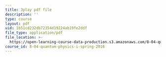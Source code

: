 ```yaml
---
title: 3play pdf file
description: ''
type: course
layout: pdf
uid: 1b51cd232db72354d19224ab19fe2ddf
file_type: application/pdf
file_location: >-
  https://open-learning-course-data-production.s3.amazonaws.com/8-04-quantum-physics-i-spring-2016/1b51cd232db72354d19224ab19fe2ddf_i81OpQJIH8U.pdf
course_id: 8-04-quantum-physics-i-spring-2016
---
```

